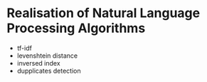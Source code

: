 # Realisation of Natural Language Processing Algorithms
- tf-idf 
- levenshtein distance
- inversed index
- dupplicates detection
